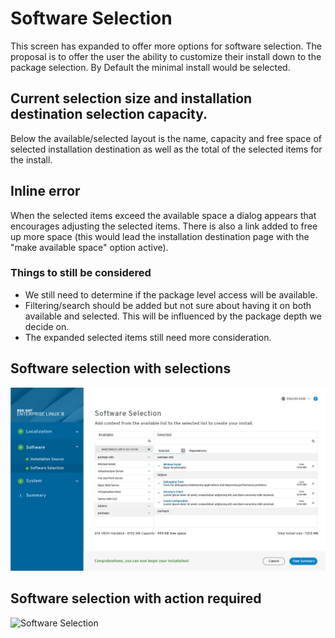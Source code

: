 # Software Selection
This screen has expanded to offer more options for software selection. The proposal is to offer the user the ability to customize their install down to the package selection.
By Default the minimal install would be selected.
## Current selection size and installation destination selection capacity.
Below the available/selected layout is the name, capacity and free space of selected installation destination as well as the total of the selected items for the install.
## Inline error
When the selected items exceed the available space a dialog appears that encourages adjusting the selected items. There is also a link added to free up more space (this would lead the installation destination page with the "make available space" option active).

### Things to still be considered
- We still need to determine if the package level access will be available.
- Filtering/search should be added but not sure about having it on both available and selected. This will be influenced by the package depth we decide on.
- The expanded selected items still need more consideration.
## Software selection with selections
![Software Selection](assets/imgs/Software-selection-proceed.jpg)
## Software selection with action required
![Software Selection](assets/imgs/7.1-software-selection-action-required.jpg)
